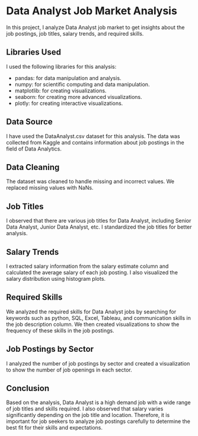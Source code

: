 # Data Analyst Job Market Analysis

In this project, I analyze Data Analyst job market to get insights about the job postings, job titles, salary trends, and required skills.

## Libraries Used

I used the following libraries for this analysis:

- pandas: for data manipulation and analysis.
- numpy: for scientific computing and data manipulation.
- matplotlib: for creating visualizations.
- seaborn: for creating more advanced visualizations.
- plotly: for creating interactive visualizations.

## Data Source

I have used the DataAnalyst.csv dataset for this analysis. The data was collected from Kaggle and contains information about job postings in the field of Data Analytics.

## Data Cleaning

The dataset was cleaned to handle missing and incorrect values. We replaced missing values with NaNs.

## Job Titles

I observed that there are various job titles for Data Analyst, including Senior Data Analyst, Junior Data Analyst, etc. I standardized the job titles for better analysis.

## Salary Trends

I extracted salary information from the salary estimate column and calculated the average salary of each job posting. I also visualized the salary distribution using histogram plots.

## Required Skills

We analyzed the required skills for Data Analyst jobs by searching for keywords such as python, SQL, Excel, Tableau, and communication skills in the job description column. We then created visualizations to show the frequency of these skills in the job postings.


## Job Postings by Sector

I analyzed the number of job postings by sector and created a visualization to show the number of job openings in each sector.


## Conclusion

Based on the analysis, Data Analyst is a high demand job with a wide range of job titles and skills required. I also observed that salary varies significantly depending on the job title and location. Therefore, it is important for job seekers to analyze job postings carefully to determine the best fit for their skills and expectations.
